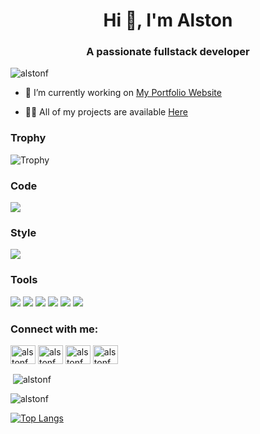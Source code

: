 <h1 align="center">Hi 👋, I'm Alston</h1>
<h3 align="center">A passionate fullstack developer</h3>

<p align="left"> <img src="https://komarev.com/ghpvc/?username=alstonf&label=Profile%20views&color=0e75b6&style=flat" alt="alstonf" /> </p>

- 🔭 I’m currently working on [My Portfolio Website](https://github.com/alstonf/alstonf)

- 👨‍💻 All of my projects are available [Here](https://alstonf.github.io)

### Trophy

![Trophy](https://github-profile-trophy.vercel.app/?username=alstonf&theme=discord)

### Code

[![](https://img.shields.io/badge/JavaScript-F7DF1E?style=for-the-badge&logo=JavaScript&logoColor=black)](https://developer.mozilla.org/en-US/docs/Web/JavaScript)

### Style

[![](https://img.shields.io/badge/CSS-1572B6?style=for-the-badge&logo=css3&logoColor=white)](https://developer.mozilla.org/en-US/docs/Web/CSS/Reference)

### Tools

[![](https://img.shields.io/badge/GitHub-181717?style=for-the-badge&logo=GitHub&logoColor=white)](https://github.com/)
[![](https://img.shields.io/badge/GitLab-330F63?style=for-the-badge&logo=GitLab&logoColor=white)](https://about.gitlab.com/)
[![](https://img.shields.io/badge/Bitbucket-0052CC?style=for-the-badge&logo=Bitbucket&logoColor=white)](https://bitbucket.org/)
[![](https://img.shields.io/badge/Vercel-000000?style=for-the-badge&logo=Vercel&logoColor=white)](https://vercel.com/)
[![](https://img.shields.io/badge/Netlify-00C7B7?style=for-the-badge&logo=netlify&logoColor=white)](https://www.netlify.com/)
[![](https://img.shields.io/badge/Figma-F24E1E?style=for-the-badge&logo=Figma&logoColor=white)](https://www.figma.com/)

<h3 align="left">Connect with me:</h3>
<p align="left">
<a href="https://dev.to/alstonf" target="blank"><img align="center" src="https://cdn.jsdelivr.net/npm/simple-icons@3.0.1/icons/dev-dot-to.svg" alt = "alstonf" height="30" width="40" /></a>
<a href="https://twitter.com/alstonf" target="blank"><img align="center" src="https://cdn.jsdelivr.net/npm/simple-icons@3.0.1/icons/twitter.svg" alt="alstonf" height="30" width="40" /></a>
<a href="https://linkedin.com/in/alstonf" target="blank"><img align="center" src="https://cdn.jsdelivr.net/npm/simple-icons@3.0.1/icons/linkedin.svg" alt="alstonf" height="30" width="40" /></a>
<a href="https://instagram.com/alstonf" target="blank"><img align="center" src="https://cdn.jsdelivr.net/npm/simple-icons@3.0.1/icons/instagram.svg" alt="alstonf" height="30" width="40" /></a>
</p>

<p>&nbsp;<img align="center" src="https://github-readme-stats.vercel.app/api?username=alstonf&show_icons=true&locale=en" alt="alstonf" /></p>

<p><img align="center" src="https://github-readme-streak-stats.herokuapp.com/?user=alstonf&" alt="alstonf" /></p>


[![Top Langs](https://github-readme-stats.vercel.app/api/top-langs/?username=anuraghazra&layout=compact)](https://github.com/alstonf/github-readme-stats)
